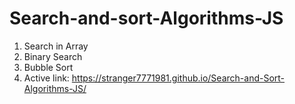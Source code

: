 # Search-and-sort-Algorithms-JS
1. Search in Array
2. Binary Search
3. Bubble Sort
4. Active link: https://stranger7771981.github.io/Search-and-Sort-Algorithms-JS/
